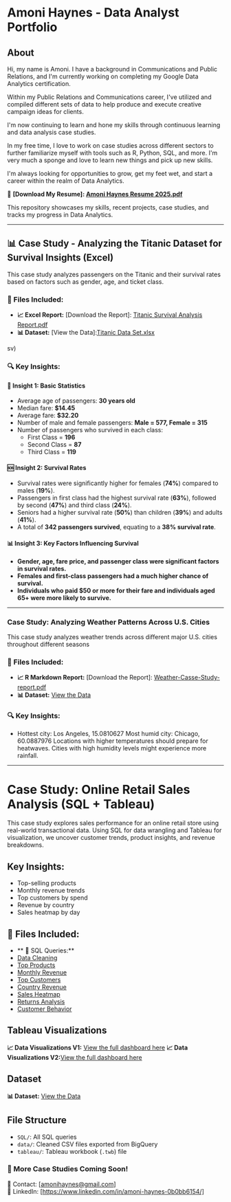 # Amoni Haynes - Data Analyst Portfolio

## About  
Hi, my name is Amoni. I have a background in Communications and Public Relations, and I'm currently working on completing my Google Data Analytics certification.  

Within my Public Relations and Communications career, I've utilized and compiled different sets of data to help produce and execute creative campaign ideas for clients.  

I'm now continuing to learn and hone my skills through continuous learning and data analysis case studies.  

In my free time, I love to work on case studies across different sectors to further familiarize myself with tools such as R, Python, SQL, and more. I'm very much a sponge and love to learn new things and pick up new skills.  

I'm always looking for opportunities to grow, get my feet wet, and start a career within the realm of Data Analytics.  

📂 **[Download My Resume]: [Amoni Haynes Resume 2025.pdf](https://github.com/user-attachments/files/19544762/Amoni.Haynes.Resume.2025.pdf)**  

This repository showcases my skills, recent projects, case studies, and tracks my progress in Data Analytics.

---

## 📊 Case Study - Analyzing the Titanic Dataset for Survival Insights (Excel)  
This case study analyzes passengers on the Titanic and their survival rates based on factors such as gender, age, and ticket class.  

### 📂 Files Included:  
- **📈 Excel Report:** [Download the Report]: [Titanic Survival Analysis Report.pdf](https://github.com/user-attachments/files/19544776/Titanic.Survival.Analysis.Report.pdf) 
- **📊 Dataset:** [View the Data]:[Titanic Data Set.xlsx](https://github.com/user-attachments/files/19544881/Titanic.Data.Set.xlsx)

sv)  

### 🔍 Key Insights:
#### **🚢 Insight 1: Basic Statistics**
- Average age of passengers: **30 years old**
- Median fare: **$14.45**
- Average fare: **$32.20**
- Number of male and female passengers: **Male = 577, Female = 315**
- Number of passengers who survived in each class:  
  - First Class = **196**  
  - Second Class = **87**  
  - Third Class = **119**  

#### **🆘 Insight 2: Survival Rates**
- Survival rates were significantly higher for females (**74%**) compared to males (**19%**).
- Passengers in first class had the highest survival rate (**63%**), followed by second (**47%**) and third class (**24%**).
- Seniors had a higher survival rate (**50%**) than children (**39%**) and adults (**41%**).
- A total of **342 passengers survived**, equating to a **38% survival rate**.

#### **📊 Insight 3: Key Factors Influencing Survival**
- **Gender, age, fare price, and passenger class were significant factors in survival rates.**  
- **Females and first-class passengers had a much higher chance of survival.**  
- **Individuals who paid $50 or more for their fare and individuals aged 65+ were more likely to survive.**  

---

### Case Study: Analyzing Weather Patterns Across U.S. Cities
This case study analyzes weather trends across different major U.S. cities throughout different seasons

### 📂 Files Included:
- **📈 R Markdown Report:** [Download the Report]: [Weather-Casse-Study-report.pdf](https://github.com/AmoniH12-3/first-repo/blob/main/Weather-Casse-Study-report.pdf)
- **📊 Dataset:** [View the Data](https://github.com/username/first-repo/blob/main/weather_data.csv)

### 🔍 Key Insights:
- Hottest city: Los Angeles, 15.0810627
Most humid city: Chicago, 60.0887976
Locations with higher temperatures should prepare for heatwaves.
Cities with high humidity levels might experience more rainfall.

---

# Case Study: Online Retail Sales Analysis (SQL + Tableau)
This case study explores sales performance for an online retail store using real-world transactional data. Using SQL for data wrangling and Tableau for visualization, we uncover customer trends, product insights, and revenue breakdowns.

## Key Insights:

- Top-selling products
- Monthly revenue trends
- Top customers by spend
- Revenue by country
- Sales heatmap by day

## 📂 Files Included:
- ** 📁 SQL Queries:**
- [Data Cleaning](SQL/01_data_cleaning.sql)
- [Top Products](SQL/02_top_products.sql)
- [Monthly Revenue](SQL/03_monthly_revenue.sql)
- [Top Customers](SQL/04_top_customers.sql)
- [Country Revenue](SQL/05_country_revenue.sql)
- [Sales Heatmap](SQL/06_sales_heatmap.sql)
- [Returns Analysis](SQL/07_returns_analysis.sql)
- [Customer Behavior](SQL/08_customer_behavior.sql)

## Tableau Visualizations

**📈 Data Visualizations V1:** [View the full dashboard here](https://public.tableau.com/views/OnlineRetailSalesDashboardV1/Dashboard1?:language=en-US&:sid=&:redirect=auth&:display_count=n&:origin=viz_share_link)
**📈 Data Visualizations V2:**[View the full dashboard here](https://public.tableau.com/views/OnlineRetailSalesDashboardV2/Dashboard2?:language=en-US&:sid=&:redirect=auth&:display_count=n&:origin=viz_share_link)

## Dataset

**📊 Dataset:** [View the Data](https://github.com/AmoniH12-3/first-repo/blob/main/E-Commerce%20Sales%20Data%20%20(1).xlsx)

## File Structure

- `SQL/`: All SQL queries
- `data/`: Cleaned CSV files exported from BigQuery
- `tableau/`: Tableau workbook (`.twb`) file


### 🚀 More Case Studies Coming Soon!  
📧 Contact: [amonihaynes@gmail.com]  
💼 LinkedIn: [https://www.linkedin.com/in/amoni-haynes-0b0bb6154/]  
